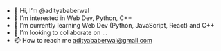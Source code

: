 - 👋 Hi, I’m @adityababerwal
- 👀 I’m interested in Web Dev, Python, C++
- 🌱 I’m currently learning Web Dev (Python, JavaScript, React) and C++
- 💞️ I’m looking to collaborate on ...
- 📫 How to reach me adityababerwal@gmail.com

<!---
adityababerwal/adityababerwal is a ✨ special ✨ repository because its `README.md` (this file) appears on your GitHub profile.
You can click the Preview link to take a look at your changes.
--->
